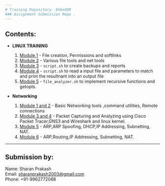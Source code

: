 ```yaml
---
# Training Repository- EmbedUR
### Assignment Submission Repo .
---
```

## Contents:
 - **LINUX TRAINING**
    1. [Module 1](https://github.com/Sharath15eUR/Sharan/tree/main/Linux%20Training/Assignment%201) - File creation, Permissions and softlinks
    2. [Module 2](https://github.com/Sharath15eUR/Sharan/tree/main/Linux%20Training/Assignment%202) - Various file tools and net tools
    3. [Module 3](https://github.com/Sharath15eUR/Sharan/tree/main/Linux%20Training/Assignment%203) - `script.sh` to create backups and reports
    4. [Module 4](https://github.com/Sharath15eUR/Sharan/tree/main/Linux%20Training/Assignment%204) - `script.sh` to read a input file and parameters to match and print the resultnant into an output file
    5. [Module 5](https://github.com/Sharath15eUR/Sharan/tree/main/Linux%20Training/Assignment%205) - `file_analyzer.sh` to implement recursive functions and getopts.

 - **Networking**
    1. [Module 1 and 2](https://github.com/Sharath15eUR/Sharan/tree/main/Networking/Module1and2.md) -  Basic Networking tools ,command utilities, Remote connections
    2. [Module 3 and 4](https://github.com/Sharath15eUR/Sharan/blob/main/Networking/Module3%264.md) -  Packet Capturing and Analyzing using Cisco Packet Tracer,GNS3 and Wireshark and linux kernel.
    3. [Module 5](https://github.com/Sharath15eUR/Sharan/blob/main/Networking/Module5.md) -  ARP,ARP Spoofing, DHCP,IP Addressing, Subnetting, NAT.
    4. [Module 6](https://github.com/Sharath15eUR/Sharan/blob/main/Networking/Module6.md) -  ARP,Routing,IP Addressing, Subnetting, NAT.
    
---
## Submission by:
Name: Sharan Prakash <br>
Email: sharanprakash2003@gmail.com <br>
Phone: +91-9962772068
